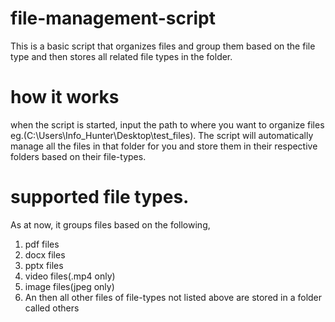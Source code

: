 # file-management-script
This is a basic script that organizes files and group them based
on the file type and then stores all related file types in the 
folder.

# how it works
when the script is started, input the path to where you want to organize
files eg.(C:\Users\Info_Hunter\Desktop\test_files).
The script will automatically manage all the files in that folder for you 
and store them in their respective folders based on their file-types.

# supported file types.
As at now, it groups files based on the following, 
1. pdf files
2. docx files
3. pptx files
4. video files(.mp4 only)
5. image files(jpeg only)
6. An then all other files of file-types not listed above are stored in a folder called
   others
